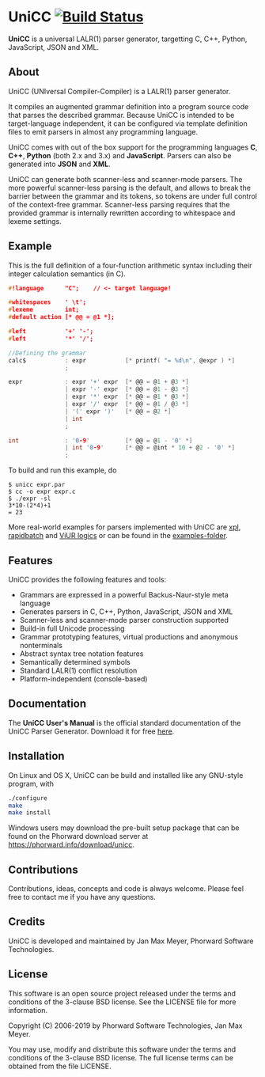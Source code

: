 # UniCC [![Build Status](https://travis-ci.org/phorward/unicc.svg?branch=master)](https://travis-ci.org/phorward/unicc)

**UniCC** is a universal LALR(1) parser generator, targetting C, C++, Python, JavaScript, JSON and XML.

## About

UniCC (UNIversal Compiler-Compiler) is a LALR(1) parser generator.

It compiles an augmented grammar definition into a program source code that parses the described grammar. Because UniCC is intended to be target-language independent, it can be configured via template definition files to emit parsers in almost any programming language.

UniCC comes with out of the box support for the programming languages **C**, **C++**, **Python** (both 2.x and 3.x) and **JavaScript**. Parsers can also be generated into **JSON** and **XML**.

UniCC can generate both scanner-less and scanner-mode parsers. The more powerful scanner-less parsing is the default, and allows to break the barrier between the grammar and its tokens, so tokens are under full control of the context-free grammar. Scanner-less parsing requires that the provided grammar is internally rewritten according to whitespace and lexeme settings.

## Example

This is the full definition of a four-function arithmetic syntax including their integer calculation semantics (in C).

```c
#!language      "C";	// <- target language!

#whitespaces    ' \t';
#lexeme         int;
#default action [* @@ = @1 *];

#left           '+' '-';
#left           '*' '/';

//Defining the grammar
calc$           : expr           [* printf( "= %d\n", @expr ) *]
                ;

expr            : expr '+' expr  [* @@ = @1 + @3 *]
                | expr '-' expr  [* @@ = @1 - @3 *]
                | expr '*' expr  [* @@ = @1 * @3 *]
                | expr '/' expr  [* @@ = @1 / @3 *]
                | '(' expr ')'   [* @@ = @2 *]
                | int
                ;

int             : '0-9'          [* @@ = @1 - '0' *]
                | int '0-9'      [* @@ = @int * 10 + @2 - '0' *]
                ;
```

To build and run this example, do

```
$ unicc expr.par
$ cc -o expr expr.c
$ ./expr -sl
3*10-(2*4)+1
= 23
```

More real-world examples for parsers implemented with UniCC are [xpl](https://github.com/phorward/xpl), [rapidbatch](https://github.com/phorward/rapidbatch) and [ViUR logics](https://github.com/viur-framework/logics) or can be found in the [examples-folder](https://github.com/phorward/unicc/tree/develop/examples).

## Features

UniCC provides the following features and tools:

- Grammars are expressed in a powerful Backus-Naur-style meta language
- Generates parsers in C, C++, Python, JavaScript, JSON and XML
- Scanner-less and scanner-mode parser construction supported
- Build-in full Unicode processing
- Grammar prototyping features, virtual productions and anonymous nonterminals
- Abstract syntax tree notation features
- Semantically determined symbols
- Standard LALR(1) conflict resolution
- Platform-independent (console-based)

## Documentation

The **UniCC User's Manual** is the official standard documentation of the UniCC Parser Generator. Download it for free [here](https://www.phorward-software.com/products/unicc/unicc.pdf).

## Installation

On Linux and OS X, UniCC can be build and installed like any GNU-style program, with

```sh
./configure
make
make install
```

Windows users may download the pre-built setup package that can be found on the Phorward download server at https://phorward.info/download/unicc.

## Contributions

Contributions, ideas, concepts and code is always welcome. Please feel free to contact me if you have any questions.

## Credits

UniCC is developed and maintained by Jan Max Meyer, Phorward Software Technologies.

## License

This software is an open source project released under the terms and conditions of the 3-clause BSD license. See the LICENSE file for more information.

Copyright (C) 2006-2019 by Phorward Software Technologies, Jan Max Meyer.

You may use, modify and distribute this software under the terms and conditions of the 3-clause BSD license. The full license terms can be obtained from the file LICENSE.
